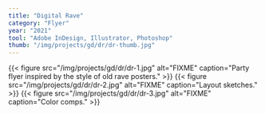 ```yaml
---
title: "Digital Rave"
category: "Flyer"
year: "2021"
tool: "Adobe InDesign, Illustrator, Photoshop"
thumb: "/img/projects/gd/dr/dr-thumb.jpg"
---
```


{{< figure src="/img/projects/gd/dr/dr-1.jpg" alt="FIXME" caption="Party flyer inspired by the style of old rave posters." >}}
{{< figure src="/img/projects/gd/dr/dr-2.jpg" alt="FIXME" caption="Layout sketches." >}}
{{< figure src="/img/projects/gd/dr/dr-3.jpg" alt="FIXME" caption="Color comps." >}}
